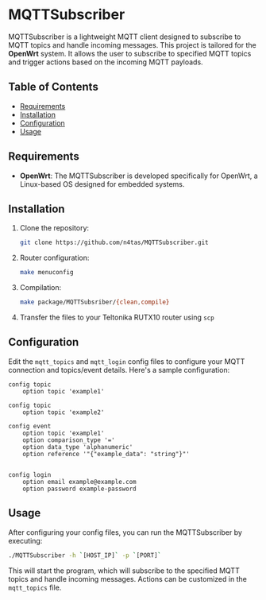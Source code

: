 # MQTTSubscriber

MQTTSubscriber is a lightweight MQTT client designed to subscribe to MQTT topics and handle incoming messages. This project is tailored for the **OpenWrt** system. It allows the user to subscribe to specified MQTT topics and trigger actions based on the incoming MQTT payloads.

## Table of Contents
- [Requirements](#requirements)
- [Installation](#installation)
- [Configuration](#configuration)
- [Usage](#usage)

## Requirements

- **OpenWrt**: The MQTTSubscriber is developed specifically for OpenWrt, a Linux-based OS designed for embedded systems.

## Installation

1. Clone the repository:
    ```bash
    git clone https://github.com/n4tas/MQTTSubscriber.git
    ```
   
2. Router configuration:
    ```bash
    make menuconfig
    ```

3. Compilation:
    ```bash
    make package/MQTTSubsriber/{clean,compile}
    ```

4. Transfer the files to your Teltonika RUTX10 router using `scp`
   
## Configuration

Edit the `mqtt_topics` and `mqtt_login` config files to configure your MQTT connection and topics/event details. Here's a sample configuration:

```config
config topic
    option topic 'example1'

config topic
    option topic 'example2'

config event
    option topic 'example1'
    option comparison_type '='
    option data_type 'alphanumeric'
    option reference '"{"example_data": "string"}"'
```

```config

config login 
    option email example@example.com
    option password example-password
```

## Usage

After configuring your config files, you can run the MQTTSubscriber by executing:

```bash
./MQTTSubscriber -h `[HOST_IP]` -p `[PORT]`
```

This will start the program, which will subscribe to the specified MQTT topics and handle incoming messages. Actions can be customized in the `mqtt_topics` file.
